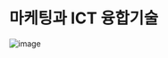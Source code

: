 # 마케팅과 ICT 융합기술

![image](https://user-images.githubusercontent.com/56383948/222716577-bbb71fa1-8f20-4039-9b56-8838611e776c.png)
